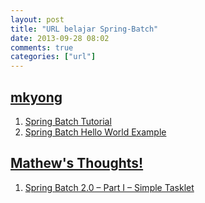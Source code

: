 ```yaml
---
layout: post
title: "URL belajar Spring-Batch"
date: 2013-09-28 08:02
comments: true
categories: ["url"]
---
```


## [mkyong][100]

1. [Spring Batch Tutorial][101]
2. [Spring Batch Hello World Example][102]

## [Mathew's Thoughts!][200]

1. [Spring Batch 2.0 – Part I – Simple Tasklet][201]



[100]: http://www.mkyong.com
[101]: http://www.mkyong.com/tutorials/spring-batch-tutorial/
[102]: http://www.mkyong.com/spring-batch/spring-batch-hello-world-example/

[200]: http://blogs.justenougharchitecture.com
[201]: http://blogs.justenougharchitecture.com/?p=124